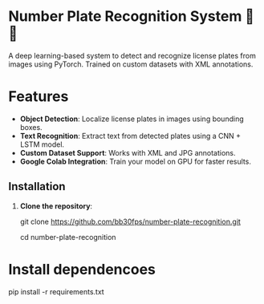 # Number Plate Recognition System 🚗📄

A deep learning-based system to detect and recognize license plates from images using PyTorch. Trained on custom datasets with XML annotations.

# Features
- **Object Detection**: Localize license plates in images using bounding boxes.
- **Text Recognition**: Extract text from detected plates using a CNN + LSTM model.
- **Custom Dataset Support**: Works with XML and JPG annotations.
- **Google Colab Integration**: Train your model on GPU for faster results.

## Installation
1. **Clone the repository**:
   
   git clone https://github.com/bb30fps/number-plate-recognition.git
   
   cd number-plate-recognition

# Install dependencoes
pip install -r requirements.txt
